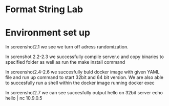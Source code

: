 # Format String Lab
# Environment set up 
In screenshot2.1 we see we turn off adress randomization.

In screnshot 2.2-2.3 we successfully compile server.c and copy binaries to specified folder as well as run the make install command 

In screenshot2.4-2.6 we succesfully buld docker image with given YAML file and run up command to start 32bit and 64 bit version. We are also able to succesfully run a shell within the docker image running docker exec

In screenshot2.7 we can see succesfully output hello on 32bit server echo hello | nc 10.9.0.5



